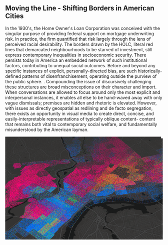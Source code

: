 
## Moving the Line - Shifting Borders in American Cities

In the 1930's, the Home Owner's Loan Corporation was conceived with the singular purpose of providing federal support on mortgage underwriting risk.
In practice, the firm quantified that risk largely through the lens of perceived racial desirability.
The borders drawn by the HOLC, literal red lines that demarcated neighbourhoods to be starved of investment, still express contemporary inequalities in socioeconomic security.
There persists today in America an embedded network of such institutional factors, contributing to unequal social outcomes. Before and beyond any specific instances of explicit, personally-directed bias, are such historically-defined patterns of disenfranchisement, operating outside the purview of the public sphere. .
Compounding the issue of discursively challenging these structures are broad misconceptions on their character and import. When conversations are allowed to focus around only the most explicit and interpersonal instances, it enables all else to be hand-waved away with only vague dismissals; premises are hidden and rhetoric is elevated.
However, with issues as directly geospatial as redlining and de facto segregation, there exists an opportunity in visual media to create direct, concise, and easily-interpretable representations of typically oblique content- content that remains both vital to contemporary social welfare, and fundamentally misunderstood by the American layman.

[![Project](https://github.com/jsteele2003/msdv_thesis/blob/master/redlining/assets/preview1.png)](https://www.github.com/jsteele2003)
